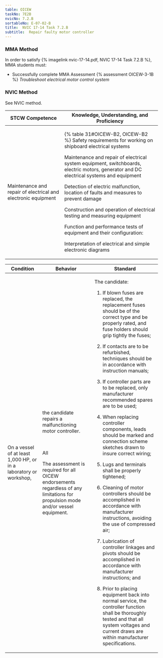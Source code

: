 ```yaml
---
table: OICEW
taskNo: 7E2B
nvicNo: 7.2.B 
sortableNo: E-07-02-B
title:  NVIC 17-14 Task 7.2.B
subtitle:  Repair faulty motor controller
---
```



### MMA Method

In order to satisfy  {% imagelink nvic-17-14.pdf, NVIC 17-14 Task 7.2.B %}, MMA students must:

* Successfully complete MMA Assessment {% assessment OICEW-3-1B %} *Troubleshoot electrical motor control system*


### NVIC Method

<a onclick="togglevisibility('nvic_methods')" >See NVIC method.</a>

<div id='nvic_methods' class='hide'>

<table>
<thead>
<tr>
<th class='forty'> STCW Competence </th>
<th class='sixty'> Knowledge, Understanding, and Proficiency </th>
</tr>
</thead>




<tbody>
<tr><td markdown='1'>

Maintenance and repair of electrical and electronic equipment

</td><td markdown='1'>

{% table 31#OICEW-B2, OICEW-B2 %} Safety requirements for working on shipboard electrical systems 

Maintenance and repair of electrical system equipment, switchboards, electric motors, generator and DC electrical systems and equipment 

Detection of electric malfunction, location of faults and measures to prevent damage 

Construction and operation of electrical testing and measuring equipment 

Function and performance tests of equipment and their configuration: 

Interpretation of electrical and simple electronic diagrams

</td></tr>


</tbody>
</table>


<table>
<thead>
<tr><th class='twenty'>  Condition </th><th class='twenty'> Behavior </th><th  class='sixty'>Standard </th></tr>
</thead>
<tbody >



<tr><td markdown='1'>

On a vessel of at least 1,000 HP, or in a laboratory or workshop,

</td><td markdown='1'>

the candidate repairs a malfunctioning motor controller.

<br>

<div class="tooltip" markdown='1'>

All

The assessment is required for all OICEW endorsements regardless of any limitations for propulsion mode and/or vessel equipment.

</div>


</td><td markdown='1'>

The candidate:

1. If blown fuses are replaced, the replacement fuses should be of the correct type and be properly rated, and fuse holders should grip tightly the fuses;

2. If contacts are to be refurbished, techniques should be in accordance with instruction manuals;

3. If controller parts are to be replaced, only manufacturer recommended spares are to be used;

4. When replacing controller components, leads should be marked and connection scheme sketches drawn to insure correct wiring;

5. Lugs and terminals shall be properly tightened;

6. Cleaning of motor controllers should be accomplished in accordance with manufacturer instructions, avoiding the use of compressed air;

7. Lubrication of controller linkages and pivots should be accomplished in accordance with manufacturer instructions; and

8. Prior to placing equipment back into normal service, the controller function shall be thoroughly tested and that all system voltages and current draws are within manufacturer specifications.

</td></tr>
</tbody>
</table>
</div>
